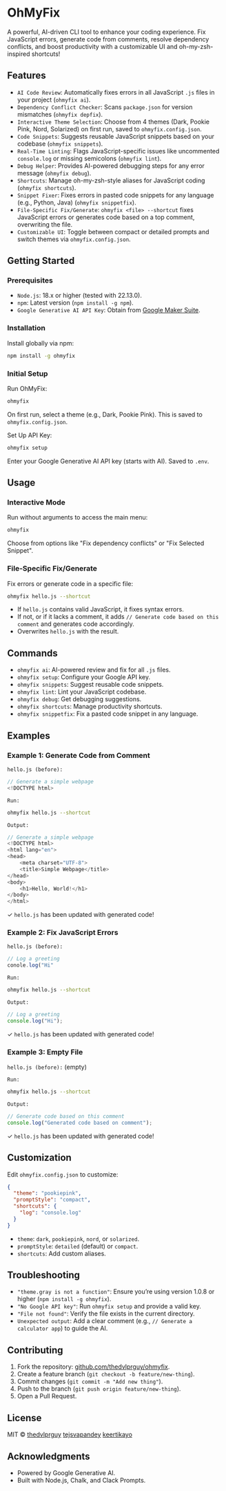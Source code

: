 # OhMyFix

A powerful, AI-driven CLI tool to enhance your coding experience. Fix JavaScript errors, generate code from comments, resolve dependency conflicts, and boost productivity with a customizable UI and oh-my-zsh-inspired shortcuts!

## Features

- `AI Code Review`: Automatically fixes errors in all JavaScript `.js` files in your project (`ohmyfix ai`).
- `Dependency Conflict Checker`: Scans `package.json` for version mismatches (`ohmyfix depfix`).
- `Interactive Theme Selection`: Choose from 4 themes (Dark, Pookie Pink, Nord, Solarized) on first run, saved to `ohmyfix.config.json`.
- `Code Snippets`: Suggests reusable JavaScript snippets based on your codebase (`ohmyfix snippets`).
- `Real-Time Linting`: Flags JavaScript-specific issues like uncommented `console.log` or missing semicolons (`ohmyfix lint`).
- `Debug Helper`: Provides AI-powered debugging steps for any error message (`ohmyfix debug`).
- `Shortcuts`: Manage oh-my-zsh-style aliases for JavaScript coding (`ohmyfix shortcuts`).
- `Snippet Fixer`: Fixes errors in pasted code snippets for any language (e.g., Python, Java) (`ohmyfix snippetfix`).
- `File-Specific Fix/Generate`: `ohmyfix <file> --shortcut` fixes JavaScript errors or generates code based on a top comment, overwriting the file.
- `Customizable UI`: Toggle between compact or detailed prompts and switch themes via `ohmyfix.config.json`.

## Getting Started

### Prerequisites

- `Node.js`: 18.x or higher (tested with 22.13.0).
- `npm`: Latest version (`npm install -g npm`).
- `Google Generative AI API Key`: Obtain from [Google Maker Suite](https://makersuite.google.com/app/apikey).

### Installation

Install globally via npm:

```bash
npm install -g ohmyfix
```

### Initial Setup

Run OhMyFix:

```bash
ohmyfix
```

On first run, select a theme (e.g., Dark, Pookie Pink). This is saved to `ohmyfix.config.json`.

Set Up API Key:

```bash
ohmyfix setup
```

Enter your Google Generative AI API key (starts with AI). Saved to `.env`.

## Usage

### Interactive Mode

Run without arguments to access the main menu:

```bash
ohmyfix
```

Choose from options like "Fix dependency conflicts" or "Fix Selected Snippet".

### File-Specific Fix/Generate

Fix errors or generate code in a specific file:

```bash
ohmyfix hello.js --shortcut
```

- If `hello.js` contains valid JavaScript, it fixes syntax errors.
- If not, or if it lacks a comment, it adds `// Generate code based on this comment` and generates code accordingly.
- Overwrites `hello.js` with the result.

## Commands

- `ohmyfix ai`: AI-powered review and fix for all `.js` files.
- `ohmyfix setup`: Configure your Google API key.
- `ohmyfix snippets`: Suggest reusable code snippets.
- `ohmyfix lint`: Lint your JavaScript codebase.
- `ohmyfix debug`: Get debugging suggestions.
- `ohmyfix shortcuts`: Manage productivity shortcuts.
- `ohmyfix snippetfix`: Fix a pasted code snippet in any language.

## Examples

### Example 1: Generate Code from Comment

`hello.js (before):`
```js
// Generate a simple webpage
<!DOCTYPE html>
```

`Run:`
```bash
ohmyfix hello.js --shortcut
```

`Output:`
```js
// Generate a simple webpage
<!DOCTYPE html>
<html lang="en">
<head>
    <meta charset="UTF-8">
    <title>Simple Webpage</title>
</head>
<body>
    <h1>Hello, World!</h1>
</body>
</html>
```
✓ `hello.js` has been updated with generated code!

### Example 2: Fix JavaScript Errors

`hello.js (before):`
```js
// Log a greeting
conole.log("Hi"
```

`Run:`
```bash
ohmyfix hello.js --shortcut
```

`Output:`
```js
// Log a greeting
console.log("Hi");
```
✓ `hello.js` has been updated with generated code!

### Example 3: Empty File

`hello.js (before):`
(empty)

`Run:`
```bash
ohmyfix hello.js --shortcut
```

`Output:`
```js
// Generate code based on this comment
console.log("Generated code based on comment");
```
✓ `hello.js` has been updated with generated code!

## Customization

Edit `ohmyfix.config.json` to customize:

```json
{
  "theme": "pookiepink",
  "promptStyle": "compact",
  "shortcuts": {
    "log": "console.log"
  }
}
```

- `theme`: `dark`, `pookiepink`, `nord`, or `solarized`.
- `promptStyle`: `detailed` (default) or `compact`.
- `shortcuts`: Add custom aliases.

## Troubleshooting

- `"theme.gray is not a function"`: Ensure you’re using version 1.0.8 or higher (`npm install -g ohmyfix`).
- `"No Google API key"`: Run `ohmyfix setup` and provide a valid key.
- `"File not found"`: Verify the file exists in the current directory.
- `Unexpected output`: Add a clear comment (e.g., `// Generate a calculator app`) to guide the AI.

## Contributing

1. Fork the repository: [github.com/thedvlprguy/ohmyfix](https://github.com/thedvlprguy/ohmyfix).
2. Create a feature branch (`git checkout -b feature/new-thing`).
3. Commit changes (`git commit -m "Add new thing"`).
4. Push to the branch (`git push origin feature/new-thing`).
5. Open a Pull Request.

## License

MIT © [thedvlprguy](https://github.com/thedvlprguy) [tejsvapandey](https://github.com/tejsvapandey1) [keertikayo](https://github.com/keetikayo)

## Acknowledgments

- Powered by Google Generative AI.
- Built with Node.js, Chalk, and Clack Prompts.

